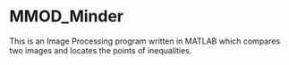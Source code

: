 # MMOD_Minder
This is an Image Processing program written in MATLAB which compares two images and locates the points of inequalities.
